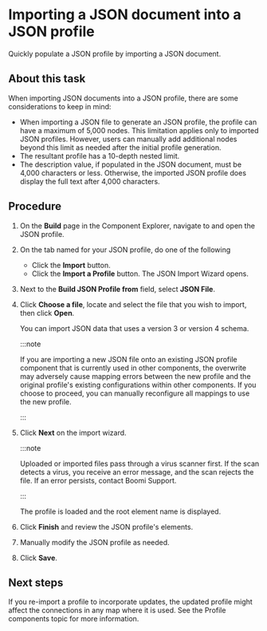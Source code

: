 # Importing a JSON document into a JSON profile

<head>
  <meta name="guidename" content="Integration"/>
  <meta name="context" content="GUID-bf82f1e7-a79d-42a6-870e-0d50f74ba0d6"/>
</head>


Quickly populate a JSON profile by importing a JSON document.

## About this task

When importing JSON documents into a JSON profile, there are some considerations to keep in mind:

-   When importing a JSON file to generate an JSON profile, the profile can have a maximum of 5,000 nodes. This limitation applies only to imported JSON profiles. However, users can manually add additional nodes beyond this limit as needed after the initial profile generation.
-   The resultant profile has a 10-depth nested limit.
-   The description value, if populated in the JSON document, must be 4,000 characters or less. Otherwise, the imported JSON profile does display the full text after 4,000 characters.

## Procedure

1.  On the **Build** page in the Component Explorer, navigate to and open the JSON profile.

2.  On the tab named for your JSON profile, do one of the following

    -   Click the **Import** button.
    -   Click the **Import a Profile** button.
    The JSON Import Wizard opens.

3.  Next to the **Build JSON Profile from** field, select **JSON File**.

4.  Click **Choose a file**, locate and select the file that you wish to import, then click **Open**.

    You can import JSON data that uses a version 3 or version 4 schema.

    :::note

    If you are importing a new JSON file onto an existing JSON profile component that is currently used in other components, the overwrite may adversely cause mapping errors between the new profile and the original profile's existing configurations within other components. If you choose to proceed, you can manually reconfigure all mappings to use the new profile.

    :::

5.  Click **Next** on the import wizard.

    :::note

    Uploaded or imported files pass through a virus scanner first. If the scan detects a virus, you receive an error message, and the scan rejects the file. If an error persists, contact Boomi Support.

    :::

    The profile is loaded and the root element name is displayed.

6.  Click **Finish** and review the JSON profile's elements.

7.  Manually modify the JSON profile as needed.

8.  Click **Save**.

## Next steps

If you re-import a profile to incorporate updates, the updated profile might affect the connections in any map where it is used. See the Profile components topic for more information.